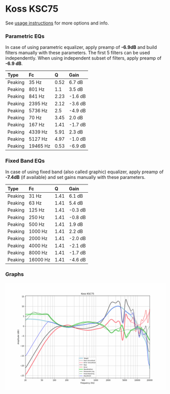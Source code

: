 # Koss KSC75
See [usage instructions](https://github.com/jaakkopasanen/AutoEq#usage) for more options and info.

### Parametric EQs
In case of using parametric equalizer, apply preamp of **-6.9dB** and build filters manually
with these parameters. The first 5 filters can be used independently.
When using independent subset of filters, apply preamp of **-6.9 dB**.

| Type    | Fc       |    Q | Gain    |
|:--------|:---------|:-----|:--------|
| Peaking | 35 Hz    | 0.52 | 6.7 dB  |
| Peaking | 801 Hz   | 1.1  | 3.5 dB  |
| Peaking | 841 Hz   | 2.23 | -1.6 dB |
| Peaking | 2395 Hz  | 2.12 | -3.6 dB |
| Peaking | 5736 Hz  | 2.5  | -4.9 dB |
| Peaking | 70 Hz    | 3.45 | 2.0 dB  |
| Peaking | 167 Hz   | 1.41 | -1.7 dB |
| Peaking | 4339 Hz  | 5.91 | 2.3 dB  |
| Peaking | 5127 Hz  | 4.97 | -1.0 dB |
| Peaking | 19465 Hz | 0.53 | -6.9 dB |

### Fixed Band EQs
In case of using fixed band (also called graphic) equalizer, apply preamp of **-7.4dB**
(if available) and set gains manually with these parameters.

| Type    | Fc       |    Q | Gain    |
|:--------|:---------|:-----|:--------|
| Peaking | 31 Hz    | 1.41 | 6.1 dB  |
| Peaking | 63 Hz    | 1.41 | 5.4 dB  |
| Peaking | 125 Hz   | 1.41 | -0.3 dB |
| Peaking | 250 Hz   | 1.41 | -0.8 dB |
| Peaking | 500 Hz   | 1.41 | 1.9 dB  |
| Peaking | 1000 Hz  | 1.41 | 2.2 dB  |
| Peaking | 2000 Hz  | 1.41 | -2.0 dB |
| Peaking | 4000 Hz  | 1.41 | -2.1 dB |
| Peaking | 8000 Hz  | 1.41 | -1.7 dB |
| Peaking | 16000 Hz | 1.41 | -4.6 dB |

### Graphs
![](./Koss%20KSC75.png)